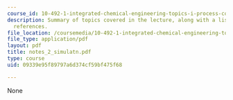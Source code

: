 ```yaml
---
course_id: 10-492-1-integrated-chemical-engineering-topics-i-process-control-by-design-fall-2004
description: Summary of topics covered in the lecture, along with a list of bibliographic
  references.
file_location: /coursemedia/10-492-1-integrated-chemical-engineering-topics-i-process-control-by-design-fall-2004/09339e95f89797a6d374cf59bf475f68_notes_2_simulatn.pdf
file_type: application/pdf
layout: pdf
title: notes_2_simulatn.pdf
type: course
uid: 09339e95f89797a6d374cf59bf475f68

---
```

None